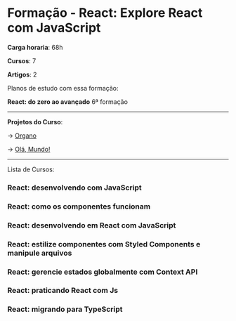 # Formação - React: Explore React com JavaScript


**Carga horaria**: 68h

**Cursos**: 7

**Artigos**: 2

Planos de estudo com essa formação:

**React: do zero ao avançado** 6ª formação

---

**Projetos do Curso**:

-> [Organo](https://organo-eight-phi.vercel.app/)

-> [Olá, Mundo!](https://ola-mundo-ten-chi.vercel.app/)

---

Lista de Cursos:

### React: desenvolvendo com JavaScript

### React: como os componentes funcionam

### React: desenvolvendo em React com JavaScript

### React: estilize componentes com Styled Components e manipule arquivos

### React: gerencie estados globalmente com Context API

### React: praticando React com Js

### React: migrando para TypeScript


